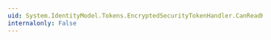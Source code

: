 ```yaml
---
uid: System.IdentityModel.Tokens.EncryptedSecurityTokenHandler.CanReadKeyIdentifierClause(System.Xml.XmlReader)
internalonly: False
---
```

